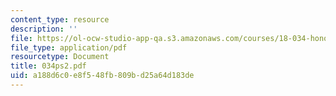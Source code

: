 ```yaml
---
content_type: resource
description: ''
file: https://ol-ocw-studio-app-qa.s3.amazonaws.com/courses/18-034-honors-differential-equations-spring-2004/a188d6c0e8f548fb809bd25a64d183de_034ps2.pdf
file_type: application/pdf
resourcetype: Document
title: 034ps2.pdf
uid: a188d6c0-e8f5-48fb-809b-d25a64d183de
---
```


